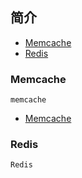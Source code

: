 <h2 id="cache">简介</h2>

* [Memcache](#memcache)
* [Redis](#redis)

<h3 id="memcache">Memcache</h3>

    memcache

 *   [Memcache](/Cache/Memcache/README.md)
    
<h3 id="redis">Redis</h3>

    Redis
